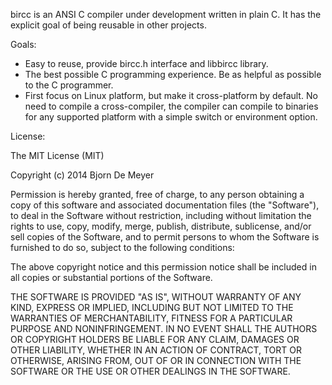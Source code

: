 
bircc is an ANSI C compiler under development written in plain C. It has
the explicit goal of being reusable in other projects.


Goals:

* Easy to reuse, provide bircc.h interface and libbircc library.
* The best possible C programming experience. Be as helpful as possible to
  the C programmer.
* First focus on Linux platform, but make it cross-platform by default. No
need to compile a cross-compiler, the compiler can compile to binaries for
any supported platform with a simple switch or environment option.



License:

The MIT License (MIT)

Copyright (c) 2014 Bjorn De Meyer

Permission is hereby granted, free of charge, to any person obtaining a copy
of this software and associated documentation files (the "Software"), to deal
in the Software without restriction, including without limitation the rights
to use, copy, modify, merge, publish, distribute, sublicense, and/or sell
copies of the Software, and to permit persons to whom the Software is
furnished to do so, subject to the following conditions:

The above copyright notice and this permission notice shall be included in all
copies or substantial portions of the Software.

THE SOFTWARE IS PROVIDED "AS IS", WITHOUT WARRANTY OF ANY KIND, EXPRESS OR
IMPLIED, INCLUDING BUT NOT LIMITED TO THE WARRANTIES OF MERCHANTABILITY,
FITNESS FOR A PARTICULAR PURPOSE AND NONINFRINGEMENT. IN NO EVENT SHALL THE
AUTHORS OR COPYRIGHT HOLDERS BE LIABLE FOR ANY CLAIM, DAMAGES OR OTHER
LIABILITY, WHETHER IN AN ACTION OF CONTRACT, TORT OR OTHERWISE, ARISING FROM,
OUT OF OR IN CONNECTION WITH THE SOFTWARE OR THE USE OR OTHER DEALINGS IN THE
SOFTWARE.


